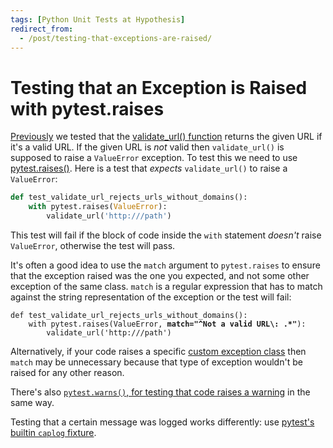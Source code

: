 ```yaml
---
tags: [Python Unit Tests at Hypothesis]
redirect_from:
  - /post/testing-that-exceptions-are-raised/
---
```


Testing that an Exception is Raised with pytest.raises
======================================================

[Previously](/posts/writing-tests) we tested that the
[validate_url() function](https://github.com/hypothesis/h/blob/8d11e918005581f35f97268e9470eb3c34a6b416/h/accounts/util.py#L9)
returns the given URL if it's a valid URL. If the given URL is _not_ valid then
`validate_url()` is supposed to raise a `ValueError` exception.
To test this we need to use [pytest.raises()](https://docs.pytest.org/en/latest/reference.html#pytest.raises).
Here is a test that _expects_ `validate_url()` to raise a `ValueError`:

```python
def test_validate_url_rejects_urls_without_domains():
    with pytest.raises(ValueError):
        validate_url('http:///path')
```

This test will fail if the block of code inside the `with` statement _doesn't_
raise `ValueError`, otherwise the test will pass.

It's often a good idea to use the `match` argument to `pytest.raises` to
ensure that the exception raised was the one you expected, and not some other
exception of the same class. `match` is a regular expression that has to match
against the string representation of the exception or the test will fail:

<pre><code>def test_validate_url_rejects_urls_without_domains():
    with pytest.raises(ValueError, <strong>match="^Not a valid URL\: .*"</strong>):
        validate_url('http:///path')</code></pre>

Alternatively, if your code raises a specific [custom exception class](../../_posts/2019-06-20-python-custom-exception-classes.md)
then `match` may be unnecessary because that type of exception wouldn't be
raised for any other reason.

There's also [`pytest.warns()`, for testing that code raises a warning](https://docs.pytest.org/en/latest/reference.html#pytest.warns)
in the same way.

Testing that a certain message was logged works differently: use [pytest's builtin `caplog` fixture](https://docs.pytest.org/en/latest/logging.html#caplog-fixture).

